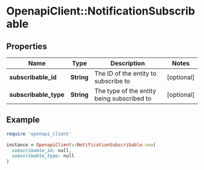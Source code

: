 # OpenapiClient::NotificationSubscribable

## Properties

| Name | Type | Description | Notes |
| ---- | ---- | ----------- | ----- |
| **subscribable_id** | **String** | The ID of the entity to subscribe to | [optional] |
| **subscribable_type** | **String** | The type of the entity being subscribed to | [optional] |

## Example

```ruby
require 'openapi_client'

instance = OpenapiClient::NotificationSubscribable.new(
  subscribable_id: null,
  subscribable_type: null
)
```

